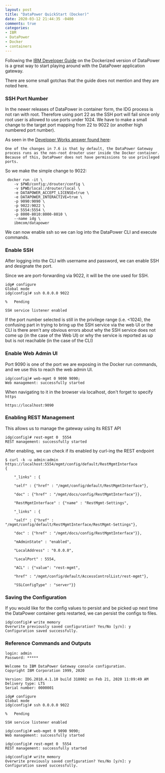 ```yaml
---
layout: post
title: "DataPower QuickStart (Docker)"
date: 2020-03-12 21:44:35 -0400
comments: true
categories:
- IBM
- DataPower
- Docker
- containers
---
```


Following the [IBM Developer Guide](https://developer.ibm.com/datapower/docker) on the Dockerized version of DataPower is a great way to start playing around with the DataPower application gateway.


There are some small gotchas that the guide does not mention and they are noted here.

### SSH Port Number

In the newer releases of DataPower in container form, the IDG process is not ran with root. Therefore using port 22 as the SSH port will fail since only root user is allowed to use ports under 1024. We have to make a small change to the target port mapping from 22 to 9022 (or another high numbered port number).

As seen in the [Developer Works answer found here](https://developer.ibm.com/answers/questions/394482/ssh-service-on-new-datapower-docker-container-will/):

    One of the changes in 7.6 is that by default, the DataPower Gateway process runs as the non-root drouter user inside the Docker container. Because of this, DataPower does not have permissions to use privileged ports.

So we make the simple change to 9022:

     docker run -it \
        -v $PWD/config:/drouter/config \
        -v $PWD/local:/drouter/local \
        -e DATAPOWER_ACCEPT_LICENSE=true \
        -e DATAPOWER_INTERACTIVE=true \
        -p 9090:9090 \
        -p 9022:9022 \
        -p 5554:5554 \
        -p 8000-8010:8000-8010 \
        --name idg \
        ibmcom/datapower

We can now enable ssh so we can log into the DataPower CLI and execute commands.


### Enable SSH
After logging into the CLI with username and password, we can enable SSH and designate the port.

Since we are port-forwarding via 9022, it will be the one used for SSH.

    idg# configure
    Global mode
    idg(config)# ssh 0.0.0.0 9022

    %	Pending

    SSH service listener enabled

If the port number selected is still in the privilege range (i.e. <1024), the confusing part in trying to bring up the SSH service via the web UI or the CLI is there aren't any obvious errors about why the SSH service does not come up (in the case of the Web UI) or why the service is reported as up but is not reachable (in the case of the CLI)

### Enable Web Admin UI

Port 9090 is one of the port we are exposing in the Docker run commands, and we use this to reach the web admin UI.

    idg(config)# web-mgmt 0 9090 9090;
    Web management: successfully started

When navigating to it in the browser via localhost, don't forget to specify `https`

    https://localhost:9090


### Enabling REST Management

This allows us to manage the gateway using its REST API

    idg(config)# rest-mgmt 0  5554
    REST management: successfully started

After enabling, we can check if its enabled by curl-ing the REST endpoint

    $ curl -k -u admin:admin https://localhost:5554/mgmt/config/default/RestMgmtInterface
    {

        "_links" : {

        "self" : {"href" : "/mgmt/config/default/RestMgmtInterface"}, 

        "doc" : {"href" : "/mgmt/docs/config/RestMgmtInterface"}}, 

        "RestMgmtInterface" : {"name" : "RestMgmt-Settings", 

        "_links" : {

        "self" : {"href" : "/mgmt/config/default/RestMgmtInterface/RestMgmt-Settings"}, 

        "doc" : {"href" : "/mgmt/docs/config/RestMgmtInterface"}}, 

        "mAdminState" : "enabled", 

        "LocalAddress" : "0.0.0.0", 

        "LocalPort" : 5554, 

        "ACL" : {"value": "rest-mgmt", 

        "href" : "/mgmt/config/default/AccessControlList/rest-mgmt"}, 

        "SSLConfigType" : "server"}}


### Saving the Configuration

If you would like for the config values to persist and be picked up next time the DataPower container gets restarted, we can persist the configs to files.

    idg(config)# write memory
    Overwrite previously saved configuration? Yes/No [y/n]: y
    Configuration saved successfully.

### Reference Commands and Outputs

    login: admin
    Password: *****

    Welcome to IBM DataPower Gateway console configuration. 
    Copyright IBM Corporation 1999, 2020 

    Version: IDG.2018.4.1.10 build 318002 on Feb 21, 2020 11:09:49 AM
    Delivery type: LTS
    Serial number: 0000001

    idg# configure
    Global mode
    idg(config)# ssh 0.0.0.0 9022

    %	Pending

    SSH service listener enabled

    idg(config)# web-mgmt 0 9090 9090;
    Web management: successfully started

    idg(config)# rest-mgmt 0  5554
    REST management: successfully started

    idg(config)# write memory
    Overwrite previously saved configuration? Yes/No [y/n]: y
    Configuration saved successfully.